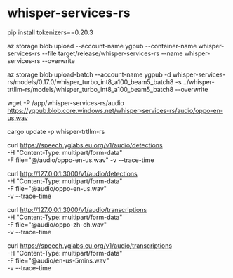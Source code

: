 # whisper-services-rs

pip install tokenizers==0.20.3

az storage blob upload --account-name ygpub --container-name whisper-services-rs --file target/release/whisper-services-rs --name whisper-services-rs --overwrite

az storage blob upload-batch --account-name ygpub -d whisper-services-rs/models/0.17.0/whisper_turbo_int8_a100_beam5_batch8 -s ../whisper-trtllm-rs/models/whisper_turbo_int8_a100_beam5_batch8  --overwrite

wget -P /app/whisper-services-rs/audio https://ygpub.blob.core.windows.net/whisper-services-rs/audio/oppo-en-us.wav

cargo update -p whisper-trtllm-rs

curl https://speech.yglabs.eu.org/v1/audio/detections \
  -H "Content-Type: multipart/form-data" \
  -F file="@/audio/oppo-en-us.wav"
  -v --trace-time

curl http://127.0.0.1:3000/v1/audio/detections \
  -H "Content-Type: multipart/form-data" \
  -F file="@audio/oppo-en-us.wav" \
  -v --trace-time

curl http://127.0.0.1:3000/v1/audio/transcriptions \
  -H "Content-Type: multipart/form-data" \
  -F file="@audio/oppo-zh-ch.wav" \
  -v --trace-time

curl https://speech.yglabs.eu.org/v1/audio/transcriptions \
  -H "Content-Type: multipart/form-data" \
  -F file="@audio/en-us-5mins.wav" \
  -v --trace-time
